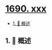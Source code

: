 # [1690. xxx](https://github.com/Tdahuyou/TNotes.leetcode/tree/main/notes/1690.%20xxx)

<!-- region:toc -->

- [1. 📝 概述](#1--概述)

<!-- endregion:toc -->

## 1. 📝 概述
